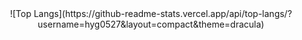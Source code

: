 
<div align="center">
  ![Top Langs](https://github-readme-stats.vercel.app/api/top-langs/?username=hyg0527&layout=compact&theme=dracula)
</div>
